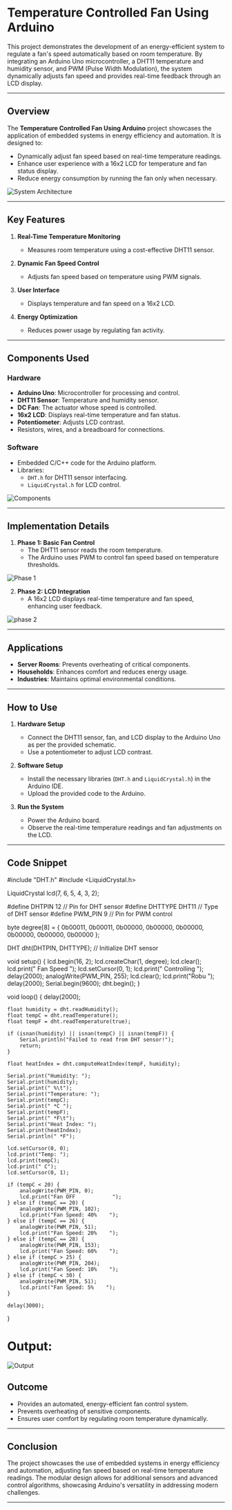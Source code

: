 # Temperature Controlled Fan Using Arduino

This project demonstrates the development of an energy-efficient system to regulate a fan's speed automatically based on room temperature. By integrating an Arduino Uno microcontroller, a DHT11 temperature and humidity sensor, and PWM (Pulse Width Modulation), the system dynamically adjusts fan speed and provides real-time feedback through an LCD display.

---

##  Overview

The **Temperature Controlled Fan Using Arduino** project showcases the application of embedded systems in energy efficiency and automation. It is designed to:
- Dynamically adjust fan speed based on real-time temperature readings.
- Enhance user experience with a 16x2 LCD for temperature and fan status display.
- Reduce energy consumption by running the fan only when necessary.

![System Architecture](https://github.com/fawaz165/Temperature-Controlled-Fan-Using-Arduino/blob/main/images/architecture.png)

---

##  Key Features

1. **Real-Time Temperature Monitoring**
   - Measures room temperature using a cost-effective DHT11 sensor.

2. **Dynamic Fan Speed Control**
   - Adjusts fan speed based on temperature using PWM signals.

3. **User Interface**
   - Displays temperature and fan speed on a 16x2 LCD.

4. **Energy Optimization**
   - Reduces power usage by regulating fan activity.

---


##  Components Used

### Hardware
- **Arduino Uno**: Microcontroller for processing and control.
- **DHT11 Sensor**: Temperature and humidity sensor.
- **DC Fan**: The actuator whose speed is controlled.
- **16x2 LCD**: Displays real-time temperature and fan status.
- **Potentiometer**: Adjusts LCD contrast.
- Resistors, wires, and a breadboard for connections.

### Software
- Embedded C/C++ code for the Arduino platform.
- Libraries:
  - `DHT.h` for DHT11 sensor interfacing.
  - `LiquidCrystal.h` for LCD control.

![Components](https://github.com/fawaz165/Temperature-Controlled-Fan-Using-Arduino/blob/main/images/components.png)

---

##  Implementation Details

1. **Phase 1: Basic Fan Control**
   - The DHT11 sensor reads the room temperature.
   - The Arduino uses PWM to control fan speed based on temperature thresholds.

![Phase 1](https://github.com/fawaz165/Temperature-Controlled-Fan-Using-Arduino/blob/main/images/phase%201%20hardware%20architecture.png)

2. **Phase 2: LCD Integration**
   - A 16x2 LCD displays real-time temperature and fan speed, enhancing user feedback.

![phase 2](https://github.com/fawaz165/Temperature-Controlled-Fan-Using-Arduino/blob/main/images/phase%202%20hardware%20architecture.png)

---

##  Applications

- **Server Rooms**: Prevents overheating of critical components.
- **Households**: Enhances comfort and reduces energy usage.
- **Industries**: Maintains optimal environmental conditions.

---

##  How to Use

1. **Hardware Setup**
   - Connect the DHT11 sensor, fan, and LCD display to the Arduino Uno as per the provided schematic.
   - Use a potentiometer to adjust LCD contrast.

2. **Software Setup**
   - Install the necessary libraries (`DHT.h` and `LiquidCrystal.h`) in the Arduino IDE.
   - Upload the provided code to the Arduino.

3. **Run the System**
   - Power the Arduino board.
   - Observe the real-time temperature readings and fan adjustments on the LCD.

---

##  Code Snippet

#include "DHT.h"
#include <LiquidCrystal.h>

LiquidCrystal lcd(7, 6, 5, 4, 3, 2);

#define DHTPIN 12     // Pin for DHT sensor
#define DHTTYPE DHT11 // Type of DHT sensor
#define PWM_PIN 9     // Pin for PWM control

byte degree[8] = 
{
    0b00011,
    0b00011,
    0b00000,
    0b00000,
    0b00000,
    0b00000,
    0b00000,
    0b00000
};

DHT dht(DHTPIN, DHTTYPE); // Initialize DHT sensor

void setup() {
    lcd.begin(16, 2);
    lcd.createChar(1, degree);
    lcd.clear();
    lcd.print("   Fan Speed  ");
    lcd.setCursor(0, 1);
    lcd.print("  Controlling ");
    delay(2000);
    analogWrite(PWM_PIN, 255);
    lcd.clear();
    lcd.print("Robu ");
    delay(2000);
    Serial.begin(9600);
    dht.begin();
}

void loop() {
    delay(2000);

    float humidity = dht.readHumidity();
    float tempC = dht.readTemperature();
    float tempF = dht.readTemperature(true);

    if (isnan(humidity) || isnan(tempC) || isnan(tempF)) {
        Serial.println("Failed to read from DHT sensor!");
        return;
    }

    float heatIndex = dht.computeHeatIndex(tempF, humidity);

    Serial.print("Humidity: ");
    Serial.print(humidity);
    Serial.print(" %\t");
    Serial.print("Temperature: ");
    Serial.print(tempC);
    Serial.print(" *C ");
    Serial.print(tempF);
    Serial.print(" *F\t");
    Serial.print("Heat Index: ");
    Serial.print(heatIndex);
    Serial.println(" *F");

    lcd.setCursor(0, 0);
    lcd.print("Temp: ");
    lcd.print(tempC);
    lcd.print(" C");
    lcd.setCursor(0, 1);

    if (tempC < 20) {
        analogWrite(PWM_PIN, 0);
        lcd.print("Fan OFF            ");
    } else if (tempC == 20) {
        analogWrite(PWM_PIN, 102);
        lcd.print("Fan Speed: 40%    ");
    } else if (tempC == 26) {
        analogWrite(PWM_PIN, 51);
        lcd.print("Fan Speed: 20%    ");
    } else if (tempC == 28) {
        analogWrite(PWM_PIN, 153);
        lcd.print("Fan Speed: 60%    ");
    } else if (tempC > 25) {
        analogWrite(PWM_PIN, 204);
        lcd.print("Fan Speed: 10%    ");
    } else if (tempC < 30) {
        analogWrite(PWM_PIN, 51);
        lcd.print("Fan Speed: 5%    ");
    }
    
    delay(3000);
}

# Output:
![Output](https://github.com/fawaz165/Temperature-Controlled-Fan-Using-Arduino/blob/main/images/phase%201%20output.png)

##  Outcome

- Provides an automated, energy-efficient fan control system.
- Prevents overheating of sensitive components.
- Ensures user comfort by regulating room temperature dynamically.

---

##  Conclusion

The project showcases the use of embedded systems in energy efficiency and automation, adjusting fan speed based on real-time temperature readings. The modular design allows for additional sensors and advanced control algorithms, showcasing Arduino's versatility in addressing modern challenges.

---
